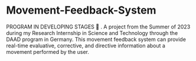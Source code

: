 # Movement-Feedback-System
PROGRAM IN DEVELOPING STAGES 🚨
.
A project from the Summer of 2023 during my Research Internship in Science and Technology through the DAAD program in Germany. 
This movement feedback system can provide real-time evaluative, corrective, and directive information about a movement performed by the user.
